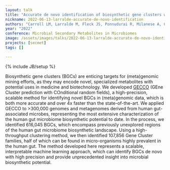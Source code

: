 ```yaml
---
layout: talk
title: "Accurate de novo identification of biosynthetic gene clusters with GECCO"
nickname: 2022-06-13-larralde-accurate-de-novo-identification
authors: "Carroll LM, Larralde M, Fleck JS, Ponnudurai R, Milanese A, Cappio E, Zeller G"
year: "2022"
conference: Microbial Secondary Metabolites in Microbiomes
image: /assets/images/talks/2022-06-13-larralde-accurate-de-novo-identification.png
projects: [secmet]
tags: []

---
```

{% include JB/setup %}

Biosynthetic gene clusters (BGCs) are enticing targets for (meta)genomic mining efforts, as they may encode novel, specialized metabolites with potential uses in medicine and biotechnology. We developed [GECCO](https://gecco.embl.de) (GEne Cluster prediction with COnditional random fields), a high-precision, scalable method for identifying novel BGCs in (meta)genomic data, which is both more accurate and over 4x faster than the state-of-the-art. We applied GECCO to >300,000 genomes and metagenomes derived from human gut-associated microbes, representing the most extensive characterization of the human gut microbiome biosynthetic potential to date. In the process, we identified 616,045 BGCs, which encompass previously unexplored regions of the human gut microbiome biosynthetic landscape. Using a high-throughput clustering method, we then identified 107,856 Gene Cluster families, half of which can be found in micro-organisms highly prevalent in the human gut. The method developed here represents a scalable, interpretable machine learning approach, which can identify BGCs de novo with high precision and provide unprecedented insight into microbial biosynthetic potential.
